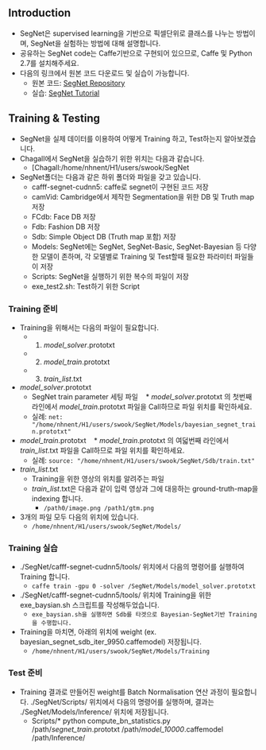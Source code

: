 ## Introduction
* SegNet은 supervised learning을 기반으로 픽셀단위로 클래스를 나누는 방법이며, SegNet을 실험하는 방법에 대해 설명합니다. 
* 공유하는 SegNet code는 Caffe기반으로 구현되어 있으므로, Caffe 및 Python 2.7를 설치해주세요. 
* 다음의 링크에서 원본 코드 다운로드 및 실습이 가능합니다.
  * 원본 코드: [SegNet Repository](https://github.com/alexgkendall/caffe-segnet)
  * 실습: [SegNet Tutorial](http://mi.eng.cam.ac.uk/projects/segnet/tutorial.html)

## Training & Testing
* SegNet을 실제 데이터를 이용하여 어떻게 Training 하고, Test하는지 알아보겠습니다. 
* Chagall에서 SegNet을 실습하기 위한 위치는 다음과 같습니다.
  * [Chagall:/home/nhnent/H1/users/swook/SegNet
* SegNet폴더는 다음과 같은 하위 폴더와 파일을 갖고 있습니다.
  *  cafff-segnet-cudnn5: caffe로 segnet이 구현된 코드 저장
  *  camVid: Cambridge에서 제작한 Segmentation을 위한 DB 및 Truth map 저장
  *  FCdb: Face DB 저장
  *  Fdb: Fashion DB 저장
  *  Sdb: Simple Object DB (Truth map 포함) 저장
  *  Models: SegNet에는 SegNet, SegNet-Basic, SegNet-Bayesian 등 다양한 모델이 존하며, 각 모델별로 Training 및 Test할때 필요한 파라미터 파일들이 저장 
  *  Scripts: SegNet을 실행하기 위한 복수의 파일이 저장
  *  exe_test2.sh: Test하기 위한 Script
### Training 준비
* Training을 위해서는 다음의 파일이 필요합니다.
    * 1. *model_solver*.prototxt
    * 2. *model_train*.prototxt
    * 3. *train_list*.txt
* *model_solver*.prototxt
    * SegNet train parameter 세팅 파일
    * *model_solver*.prototxt 의 첫번째 라인에서 *model_train*.prototxt 파일을 Call하므로 파일 위치를 확인하세요. 
    * 실례: ```net: "/home/nhnent/H1/users/swook/SegNet/Models/bayesian_segnet_train.prototxt" ``` 
* *model_train*.prototxt
    * *model_train*.prototxt 의 여덟번째 라인에서 *train_list*.txt 파일을 Call하므로 파일 위치를 확인하세요.
    * 실례: ```source: "/home/nhnent/H1/users/swook/SegNet/Sdb/train.txt"```
* *train_list*.txt
    * Training을 위한 영상의 위치를 알려주는 파일
    * *train_list*.txt은 다음과 같이 입력 영상과 그에 대응하는 ground-truth-map을 indexing 합니다.
      * ```/path0/image.png /path1/gtm.png```
* 3개의 파일 모두 다음의 위치에 있습니다. 
  * ```/home/nhnent/H1/users/swook/SegNet/Models/ ```
### Training 실습
* ./SegNet/cafff-segnet-cudnn5/tools/ 위치에서 다음의 명령어를 실행하여 Training 합니다.
  * ``` caffe train -gpu 0 -solver /SegNet/Models/model_solver.prototxt ```
* ./SegNet/cafff-segnet-cudnn5/tools/ 위치에 Training을 위한 exe_baysian.sh 스크립트를 작성해두었습니다.
  * ```exe_baysian.sh을 실행하면 Sdb를 타겟으로 Bayesian-SegNet기반 Training을 수행합니다.```
* Training을 마치면, 아래의 위치에 weight (ex. bayesian_segnet_sdb_iter_9950.caffemodel) 저장됩니다.
  * ```/home/nhnent/H1/users/swook/SegNet/Models/Training```

### Test 준비
* Training 결과로 만들어진 weight를 Batch Normalisation 연산 과정이 필요합니다. ./SegNet/Scripts/ 위치에서 다음의 명령어를 실행하며, 결과는 ./SegNet/Models/Inference/ 위치에 저장됩니다. 
  * Scripts/* python compute_bn_statistics.py /path/*segnet_train*.prototxt /path/*model_10000*.caffemodel /path/Inference/
  
 
   
